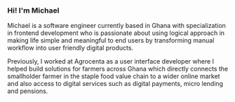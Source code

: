 ### Hi! I'm Michael

Michael is a software engineer currently based in Ghana with specialization in frontend development who is passionate about using logical approach in making life simple and meaningful to end users by transforming manual workflow into user friendly digital products.

Previously, I worked at Agrocenta as a user interface developer where I helped build solutions for farmers across Ghana which directly connects the smallholder farmer in the staple food value chain to a wider online market and also access to digital services such as digital payments, micro lending and pensions.
